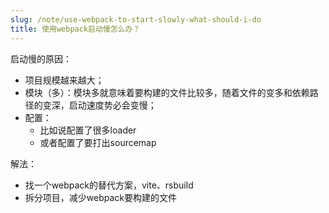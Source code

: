 ```yaml
---
slug: /note/use-webpack-to-start-slowly-what-should-i-do
title: 使用webpack启动慢怎么办？
---
```

启动慢的原因：
- 项目规模越来越大；
- 模块（多）：模块多就意味着要构建的文件比较多，随着文件的变多和依赖路径的变深，启动速度势必会变慢；
- 配置：
	- 比如说配置了很多loader
	- 或者配置了要打出sourcemap

解法：
- 找一个webpack的替代方案，vite、rsbuild
- 拆分项目，减少webpack要构建的文件
